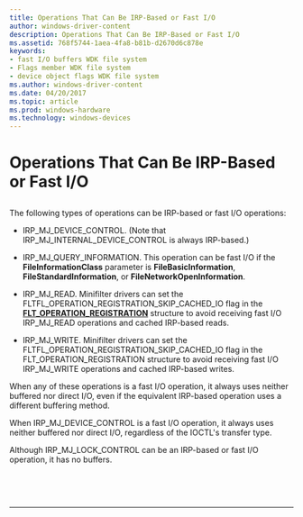 ```yaml
---
title: Operations That Can Be IRP-Based or Fast I/O
author: windows-driver-content
description: Operations That Can Be IRP-Based or Fast I/O
ms.assetid: 768f5744-1aea-4fa8-b81b-d2670d6c878e
keywords:
- fast I/O buffers WDK file system
- Flags member WDK file system
- device object flags WDK file system
ms.author: windows-driver-content
ms.date: 04/20/2017
ms.topic: article
ms.prod: windows-hardware
ms.technology: windows-devices
---
```


# Operations That Can Be IRP-Based or Fast I/O


## <span id="ddk_operations_that_can_be_irp_based_or_fast_io_if"></span><span id="DDK_OPERATIONS_THAT_CAN_BE_IRP_BASED_OR_FAST_IO_IF"></span>


The following types of operations can be IRP-based or fast I/O operations:

-   IRP\_MJ\_DEVICE\_CONTROL. (Note that IRP\_MJ\_INTERNAL\_DEVICE\_CONTROL is always IRP-based.)

-   IRP\_MJ\_QUERY\_INFORMATION. This operation can be fast I/O if the **FileInformationClass** parameter is **FileBasicInformation**, **FileStandardInformation**, or **FileNetworkOpenInformation**.

-   IRP\_MJ\_READ. Minifilter drivers can set the FLTFL\_OPERATION\_REGISTRATION\_SKIP\_CACHED\_IO flag in the [**FLT\_OPERATION\_REGISTRATION**](https://msdn.microsoft.com/library/windows/hardware/ff544668) structure to avoid receiving fast I/O IRP\_MJ\_READ operations and cached IRP-based reads.

-   IRP\_MJ\_WRITE. Minifilter drivers can set the FLTFL\_OPERATION\_REGISTRATION\_SKIP\_CACHED\_IO flag in the FLT\_OPERATION\_REGISTRATION structure to avoid receiving fast I/O IRP\_MJ\_WRITE operations and cached IRP-based writes.

When any of these operations is a fast I/O operation, it always uses neither buffered nor direct I/O, even if the equivalent IRP-based operation uses a different buffering method.

When IRP\_MJ\_DEVICE\_CONTROL is a fast I/O operation, it always uses neither buffered nor direct I/O, regardless of the IOCTL's transfer type.

Although IRP\_MJ\_LOCK\_CONTROL can be an IRP-based or fast I/O operation, it has no buffers.

 

 


--------------------


